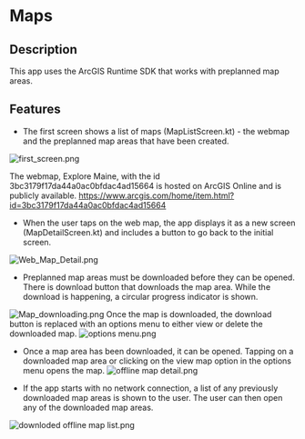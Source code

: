 # Maps

## Description
This app uses the ArcGIS Runtime SDK that works with preplanned map areas.


## Features
- The first screen shows a list of maps (MapListScreen.kt) - the webmap and the preplanned map areas that have been created.

![first_screen.png](..%2F..%2F..%2Ffirst_screen.png)

The webmap, Explore Maine, with the id 3bc3179f17da44a0ac0bfdac4ad15664 is hosted on ArcGIS Online and is publicly available.
https://www.arcgis.com/home/item.html?id=3bc3179f17da44a0ac0bfdac4ad15664

- When the user taps on the web map, the app displays it as a new screen (MapDetailScreen.kt) and includes a button to go back to the initial screen.

![Web_Map_Detail.png](..%2F..%2F..%2FWeb_Map_Detail.png)

- Preplanned map areas must be downloaded before they can be opened. There is download button that downloads the map area. While the download is happening, a circular progress indicator is shown. 

![Map_downloading.png](..%2F..%2F..%2FMap_downloading.png)
Once the map is downloaded, the download button is replaced with an options menu to either view or delete the downloaded map.
![options menu.png](..%2F..%2F..%2Foptions%20menu.png)

- Once a map area has been downloaded, it can be opened. Tapping on a downloaded map area or clicking on the view map option in the options menu opens the map.
![offline map detail.png](..%2F..%2F..%2Foffline%20map%20detail.png)

- If the app starts with no network connection, a list of any previously downloaded map areas is shown to the user. The user can then open any of the downloaded map areas.

![downloded offline map list.png](..%2F..%2F..%2Fdownloded%20offline%20map%20list.png)